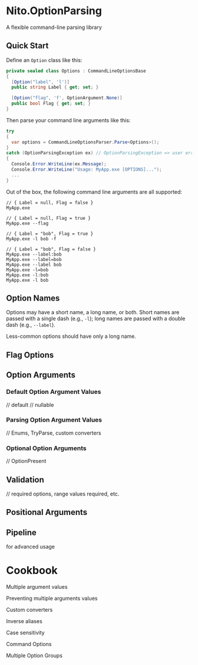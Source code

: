 # Nito.OptionParsing
A flexible command-line parsing library

## Quick Start

Define an `Option` class like this:

```C#
private sealed class Options : CommandLineOptionsBase
{
  [Option("label", 'l')]
  public string Label { get; set; }

  [Option("flag", 'f', OptionArgument.None)]
  public bool Flag { get; set; }
}
```

Then parse your command line arguments like this:

```C#
try
{
  var options = CommandLineOptionsParser.Parse<Options>();
}
catch (OptionParsingException ex) // OptionParsingException => user error
{
  Console.Error.WriteLine(ex.Message);
  Console.Error.WriteLine("Usage: MyApp.exe [OPTIONS]...");
  ...
}
```

Out of the box, the following command line arguments are all supported:

```
// { Label = null, Flag = false }
MyApp.exe
```

```
// { Label = null, Flag = true }
MyApp.exe --flag
```

```
// { Label = "bob", Flag = true }
MyApp.exe -l bob -f
```

```
// { Label = "bob", Flag = false }
MyApp.exe --label:bob
MyApp.exe --label=bob
MyApp.exe --label bob
MyApp.exe -l=bob
MyApp.exe -l:bob
MyApp.exe -l bob
```

## Option Names

Options may have a short name, a long name, or both. Short names are passed with a single dash (e.g., `-l`); long names are passed with a double dash (e.g., `--label`).

Less-common options should have only a long name.

## Flag Options

## Option Arguments

### Default Option Argument Values

// default
// nullable

### Parsing Option Argument Values

// Enums, TryParse, custom converters

### Optional Option Arguments

// OptionPresent

## Validation

// required options, range values required, etc.

## Positional Arguments

## Pipeline

for advanced usage

# Cookbook

Multiple argument values

Preventing multiple arguments values

Custom converters

Inverse aliases

Case sensitivity

Command Options

Multiple Option Groups